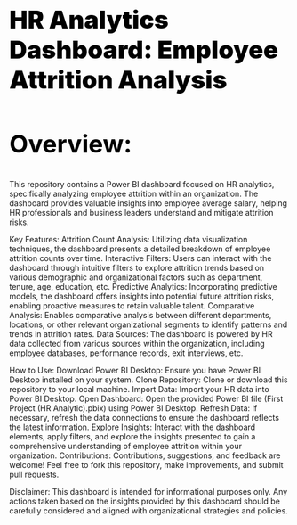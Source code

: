 <h1 style="color:black; font-size:44px; font-weight:900;">HR Analytics Dashboard: Employee Attrition Analysis</h1>
<h2 style="color:black; font-size:44px;">Overview:</h2>
This repository contains a Power BI dashboard focused on HR analytics, specifically analyzing employee attrition within an organization. The dashboard provides valuable insights into employee average salary, helping HR professionals and business leaders understand and mitigate attrition risks.

Key Features:
Attrition Count Analysis: Utilizing data visualization techniques, the dashboard presents a detailed breakdown of employee attrition counts over time.
Interactive Filters: Users can interact with the dashboard through intuitive filters to explore attrition trends based on various demographic and organizational factors such as department, tenure, age, education, etc.
Predictive Analytics: Incorporating predictive models, the dashboard offers insights into potential future attrition risks, enabling proactive measures to retain valuable talent.
Comparative Analysis: Enables comparative analysis between different departments, locations, or other relevant organizational segments to identify patterns and trends in attrition rates.
Data Sources:
The dashboard is powered by HR data collected from various sources within the organization, including employee databases, performance records, exit interviews, etc.

How to Use:
Download Power BI Desktop: Ensure you have Power BI Desktop installed on your system.
Clone Repository: Clone or download this repository to your local machine.
Import Data: Import your HR data into Power BI Desktop.
Open Dashboard: Open the provided Power BI file (First Project (HR Analytic).pbix) using Power BI Desktop.
Refresh Data: If necessary, refresh the data connections to ensure the dashboard reflects the latest information.
Explore Insights: Interact with the dashboard elements, apply filters, and explore the insights presented to gain a comprehensive understanding of employee attrition within your organization.
Contributions:
Contributions, suggestions, and feedback are welcome! Feel free to fork this repository, make improvements, and submit pull requests.


Disclaimer:
This dashboard is intended for informational purposes only. Any actions taken based on the insights provided by this dashboard should be carefully considered and aligned with organizational strategies and policies.
